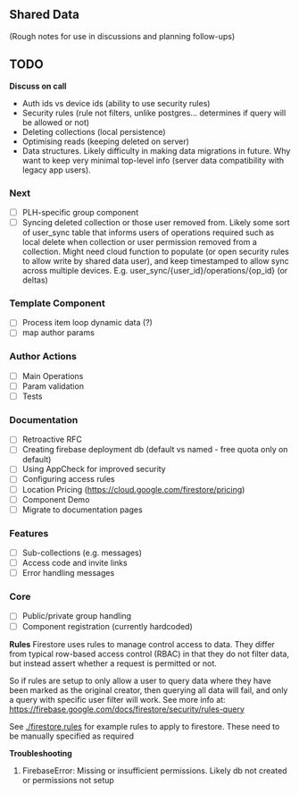 ## Shared Data
(Rough notes for use in discussions and planning follow-ups)

## TODO

**Discuss on call**
- Auth ids vs device ids (ability to use security rules)
- Security rules (rule not filters, unlike postgres... determines if query will be allowed or not)
- Deleting collections (local persistence)
- Optimising reads (keeping deleted on server)
- Data structures. Likely difficulty in making data migrations in future. Why want to keep very minimal top-level info (server data compatibility with legacy app users).


### Next
- [ ] PLH-specific group component
- [ ] Syncing deleted collection or those user removed from. Likely some sort of user_sync table that informs users of operations required such as local delete when collection or user permission removed from a collection. Might need cloud function to populate (or open security rules to allow write by shared data user), and keep timestamped to allow sync across multiple devices. E.g. user_sync/{user_id}/operations/{op_id}  (or deltas)

### Template Component
- [ ] Process item loop dynamic data (?)
- [ ] map author params

### Author Actions
- [ ] Main Operations
- [ ] Param validation
- [ ] Tests

### Documentation
- [ ] Retroactive RFC
- [ ] Creating firebase deployment db (default vs named - free quota only on default)
- [ ] Using AppCheck for improved security
- [ ] Configuring access rules
- [ ] Location Pricing (https://cloud.google.com/firestore/pricing)
- [ ] Component Demo
- [ ] Migrate to documentation pages

### Features
- [ ] Sub-collections (e.g. messages)
- [ ] Access code and invite links
- [ ] Error handling messages

### Core
- [ ] Public/private group handling
- [ ] Component registration (currently hardcoded)

**Rules**
Firestore uses rules to manage control access to data. They differ from typical row-based access control (RBAC) in that they do not filter data, but instead assert whether a request is permitted or not. 

So if rules are setup to only allow a user to query data where they have been marked as the original creator, then querying all data will fail, and only a query with specific user filter will work. See more info at: https://firebase.google.com/docs/firestore/security/rules-query

See [./firestore.rules](./firestore.rules) for example rules to apply to firestore. These need to be manually specified as required


**Troubleshooting**
1. FirebaseError: Missing or insufficient permissions.
Likely db not created or permissions not setup






